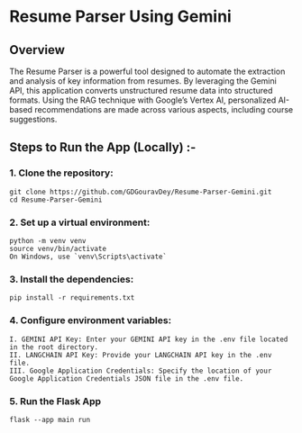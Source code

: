 # Resume Parser Using Gemini

## Overview

The Resume Parser is a powerful tool designed to automate the extraction and analysis of key information from resumes. By leveraging the Gemini API, this application converts unstructured resume data into structured formats. Using the RAG technique with Google’s Vertex AI, personalized AI-based recommendations are made across various aspects, including course suggestions.

## Steps to Run the App (Locally) :-

### 1. Clone the repository:
```
git clone https://github.com/GDGouravDey/Resume-Parser-Gemini.git
cd Resume-Parser-Gemini
```
### 2. Set up a virtual environment:
```
python -m venv venv
source venv/bin/activate
On Windows, use `venv\Scripts\activate`
```
### 3. Install the dependencies:
```
pip install -r requirements.txt
```
### 4. Configure environment variables:
```
I. GEMINI API Key: Enter your GEMINI API key in the .env file located in the root directory.
II. LANGCHAIN API Key: Provide your LANGCHAIN API key in the .env file.
III. Google Application Credentials: Specify the location of your Google Application Credentials JSON file in the .env file.
```
### 5. Run the Flask App
```
flask --app main run
```


